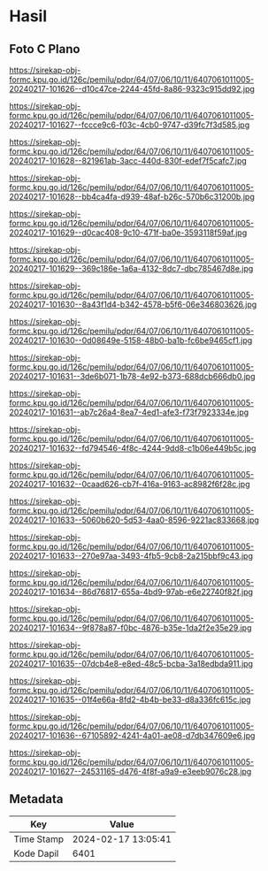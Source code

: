 # Hasil

## Foto C Plano

https://sirekap-obj-formc.kpu.go.id/126c/pemilu/pdpr/64/07/06/10/11/6407061011005-20240217-101626--d10c47ce-2244-45fd-8a86-9323c915dd92.jpg

https://sirekap-obj-formc.kpu.go.id/126c/pemilu/pdpr/64/07/06/10/11/6407061011005-20240217-101627--fccce9c6-f03c-4cb0-9747-d39fc7f3d585.jpg

https://sirekap-obj-formc.kpu.go.id/126c/pemilu/pdpr/64/07/06/10/11/6407061011005-20240217-101628--821961ab-3acc-440d-830f-edef7f5cafc7.jpg

https://sirekap-obj-formc.kpu.go.id/126c/pemilu/pdpr/64/07/06/10/11/6407061011005-20240217-101628--bb4ca4fa-d939-48af-b26c-570b6c31200b.jpg

https://sirekap-obj-formc.kpu.go.id/126c/pemilu/pdpr/64/07/06/10/11/6407061011005-20240217-101629--d0cac408-9c10-471f-ba0e-3593118f59af.jpg

https://sirekap-obj-formc.kpu.go.id/126c/pemilu/pdpr/64/07/06/10/11/6407061011005-20240217-101629--369c186e-1a6a-4132-8dc7-dbc785467d8e.jpg

https://sirekap-obj-formc.kpu.go.id/126c/pemilu/pdpr/64/07/06/10/11/6407061011005-20240217-101630--8a43f1d4-b342-4578-b5f6-06e346803626.jpg

https://sirekap-obj-formc.kpu.go.id/126c/pemilu/pdpr/64/07/06/10/11/6407061011005-20240217-101630--0d08649e-5158-48b0-ba1b-fc6be9465cf1.jpg

https://sirekap-obj-formc.kpu.go.id/126c/pemilu/pdpr/64/07/06/10/11/6407061011005-20240217-101631--3de6b071-1b78-4e92-b373-688dcb666db0.jpg

https://sirekap-obj-formc.kpu.go.id/126c/pemilu/pdpr/64/07/06/10/11/6407061011005-20240217-101631--ab7c26a4-8ea7-4ed1-afe3-f73f7923334e.jpg

https://sirekap-obj-formc.kpu.go.id/126c/pemilu/pdpr/64/07/06/10/11/6407061011005-20240217-101632--fd794546-4f8c-4244-9dd8-c1b06e449b5c.jpg

https://sirekap-obj-formc.kpu.go.id/126c/pemilu/pdpr/64/07/06/10/11/6407061011005-20240217-101632--0caad626-cb7f-416a-9163-ac8982f6f28c.jpg

https://sirekap-obj-formc.kpu.go.id/126c/pemilu/pdpr/64/07/06/10/11/6407061011005-20240217-101633--5060b620-5d53-4aa0-8596-9221ac833668.jpg

https://sirekap-obj-formc.kpu.go.id/126c/pemilu/pdpr/64/07/06/10/11/6407061011005-20240217-101633--270e97aa-3493-4fb5-9cb8-2a215bbf9c43.jpg

https://sirekap-obj-formc.kpu.go.id/126c/pemilu/pdpr/64/07/06/10/11/6407061011005-20240217-101634--86d76817-655a-4bd9-97ab-e6e22740f82f.jpg

https://sirekap-obj-formc.kpu.go.id/126c/pemilu/pdpr/64/07/06/10/11/6407061011005-20240217-101634--9f878a87-f0bc-4876-b35e-1da2f2e35e29.jpg

https://sirekap-obj-formc.kpu.go.id/126c/pemilu/pdpr/64/07/06/10/11/6407061011005-20240217-101635--07dcb4e8-e8ed-48c5-bcba-3a18edbda911.jpg

https://sirekap-obj-formc.kpu.go.id/126c/pemilu/pdpr/64/07/06/10/11/6407061011005-20240217-101635--01f4e66a-8fd2-4b4b-be33-d8a336fc615c.jpg

https://sirekap-obj-formc.kpu.go.id/126c/pemilu/pdpr/64/07/06/10/11/6407061011005-20240217-101636--67105892-4241-4a01-ae08-d7db347609e6.jpg

https://sirekap-obj-formc.kpu.go.id/126c/pemilu/pdpr/64/07/06/10/11/6407061011005-20240217-101627--24531165-d476-4f8f-a9a9-e3eeb9076c28.jpg


## Metadata

| Key        | Value               |
| ---------- | ------------------- |
| Time Stamp | 2024-02-17 13:05:41 |
| Kode Dapil | 6401                |



